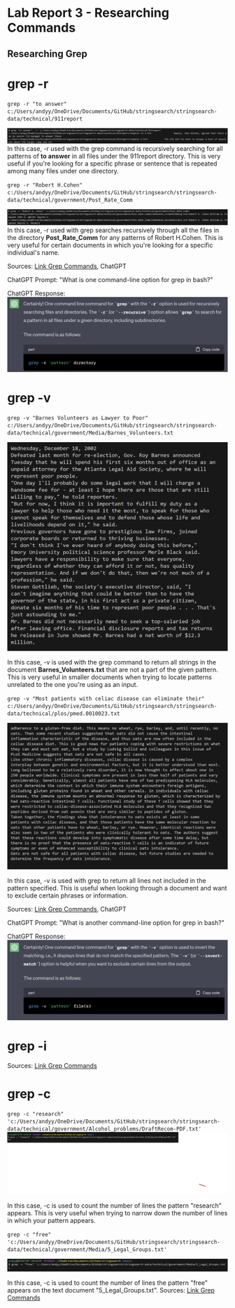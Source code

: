 # Lab Report 3 - Researching Commands

## Researching Grep

# grep -r

`grep -r "to answer" c:/Users/andyy/OneDrive/Documents/GitHub/stringsearch/stringsearch-data/technical/911report
`

![Image](grepr.png)
In this case, -r used with the grep command is recursively searching for all patterns of **to answer** in all files under the 911report directory. This is very useful if you're looking for a specific phrase or sentence that is repeated among many files under one directory.

`grep -r "Robert H.Cohen" c:/Users/andyy/OneDrive/Documents/GitHub/stringsearch/stringsearch-data/technical/government/Post_Rate_Comm `

![Image](grepr2.png)
In this case, -r used with grep searches recursively through all the files in the directory **Post_Rate_Comm** for any patterns of Robert H.Cohen. This is very useful for certain documents in which you're looking for a specific individual's name.

Sources: [Link Grep Commands](https://man7.org/linux/man-pages/man1/grep.1.html), ChatGPT

ChatGPT Prompt: "What is one command-line option for grep in bash?" 

ChatGPT Response: 
![Image](chatgpt1.png)


# grep -v

`grep -v "Barnes Volunteers as Lawyer to Poor" c:/Users/andyy/OneDrive/Documents/GitHub/stringsearch/stringsearch-data/technical/government/Media/Barnes_Volunteers.txt` 

![Image](grepvnew.png)

In this case, -v is used with the grep command to return all strings in the document **Barnes_Volunteers.txt** that are not a part of the given pattern. This is very useful in smaller documents when trying to locate patterns unrelated to the one you're using as an input.

`grep -v "Most patients with celiac disease can eliminate their" c:/Users/andyy/OneDrive/Documents/GitHub/stringsearch/stringsearch-data/technical/plos/pmed.0010023.txt`


![Image](grepv2.png)

In this case, -v is used with grep to return all lines not included in the pattern specified. This is useful when looking through a document and want to exclude certain phrases or information.

Sources: [Link Grep Commands](https://man7.org/linux/man-pages/man1/grep.1.html), ChatGPT

ChatGPT Prompt: "What is another command-line option for grep in bash?" 

ChatGPT Response: 
![Image](chatgpt2.png)

# grep -i



Sources: [Link Grep Commands](https://man7.org/linux/man-pages/man1/grep.1.html)

# grep -c

`grep -c "research" 'c:/Users/andyy/OneDrive/Documents/GitHub/stringsearch/stringsearch-data/technical/government/Alcohol_problems/DraftRecom-PDF.txt'
`
![Image](grepc.png)

In this case, -c is used to count the number of lines the pattern "research" appears. This is very useful when trying to narrow down the number of lines in which your pattern appears.

`grep -c "free" 'c:/Users/andyy/OneDrive/Documents/GitHub/stringsearch/stringsearch-data/technical/government/Media/5_Legal_Groups.txt'
`

![Image](grepc2.png) 

In this case, -c is used to count the number of lines the pattern "free" appears on the text document "5_Legal_Groups.txt".
Sources: [Link Grep Commands](https://man7.org/linux/man-pages/man1/grep.1.html)

